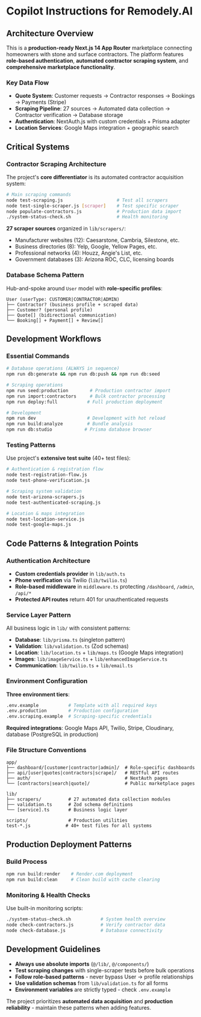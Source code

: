 # Copilot Instructions for Remodely.AI

## Architecture Overview

This is a **production-ready Next.js 14 App Router** marketplace connecting homeowners with stone and surface contractors. The platform features **role-based authentication**, **automated contractor scraping system**, and **comprehensive marketplace functionality**.

### Key Data Flow
- **Quote System**: Customer requests → Contractor responses → Bookings → Payments (Stripe)
- **Scraping Pipeline**: 27 sources → Automated data collection → Contractor verification → Database storage
- **Authentication**: NextAuth.js with custom credentials + Prisma adapter
- **Location Services**: Google Maps integration + geographic search

## Critical Systems

### Contractor Scraping Architecture
The project's **core differentiator** is its automated contractor acquisition system:
```bash
# Main scraping commands
node test-scraping.js                    # Test all scrapers
node test-single-scraper.js [scraper]    # Test specific scraper
node populate-contractors.js             # Production data import
./system-status-check.sh                 # Health monitoring
```

**27 scraper sources** organized in `lib/scrapers/`:
- Manufacturer websites (12): Caesarstone, Cambria, Silestone, etc.
- Business directories (8): Yelp, Google, Yellow Pages, etc.
- Professional networks (4): Houzz, Angie's List, etc.
- Government databases (3): Arizona ROC, CLC, licensing boards

### Database Schema Pattern
Hub-and-spoke around `User` model with **role-specific profiles**:
```prisma
User (userType: CUSTOMER|CONTRACTOR|ADMIN)
├── Contractor? (business profile + scraped data)
├── Customer? (personal profile)
├── Quote[] (bidirectional communication)
└── Booking[] + Payment[] + Review[]
```

## Development Workflows

### Essential Commands
```bash
# Database operations (ALWAYS in sequence)
npm run db:generate && npm run db:push && npm run db:seed

# Scraping operations
npm run seed:production        # Production contractor import
npm run import:contractors     # Bulk contractor processing
npm run deploy:full           # Full production deployment

# Development
npm run dev                   # Development with hot reload
npm run build:analyze         # Bundle analysis
npm run db:studio            # Prisma database browser
```

### Testing Patterns
Use project's **extensive test suite** (40+ test files):
```bash
# Authentication & registration flow
node test-registration-flow.js
node test-phone-verification.js

# Scraping system validation  
node test-arizona-scrapers.js
node test-authenticated-scraping.js

# Location & maps integration
node test-location-service.js
node test-google-maps.js
```

## Code Patterns & Integration Points

### Authentication Architecture
- **Custom credentials provider** in `lib/auth.ts`
- **Phone verification** via Twilio (`lib/twilio.ts`)
- **Role-based middleware** in `middleware.ts` protecting `/dashboard`, `/admin`, `/api/*`
- **Protected API routes** return 401 for unauthenticated requests

### Service Layer Pattern
All business logic in `lib/` with consistent patterns:
- **Database**: `lib/prisma.ts` (singleton pattern)
- **Validation**: `lib/validation.ts` (Zod schemas)
- **Location**: `lib/location.ts` + `lib/maps.ts` (Google Maps integration)
- **Images**: `lib/imageService.ts` + `lib/enhancedImageService.ts`
- **Communication**: `lib/twilio.ts` + `lib/email.ts`

### Environment Configuration
**Three environment tiers**:
```bash
.env.example           # Template with all required keys
.env.production        # Production configuration
.env.scraping.example  # Scraping-specific credentials
```

**Required integrations**: Google Maps API, Twilio, Stripe, Cloudinary, database (PostgreSQL in production)

### File Structure Conventions
```
app/
├── dashboard/[customer|contractor|admin]/  # Role-specific dashboards
├── api/[user|quotes|contractors|scrape]/   # RESTful API routes
├── auth/                                   # NextAuth pages
└── [contractors|search|quote]/             # Public marketplace pages

lib/
├── scrapers/          # 27 automated data collection modules
├── validation.ts      # Zod schema definitions
└── [service].ts       # Business logic layer

scripts/               # Production utilities
test-*.js             # 40+ test files for all systems
```

## Production Deployment Patterns

### Build Process
```bash
npm run build:render    # Render.com deployment
npm run build:clean     # Clean build with cache clearing
```

### Monitoring & Health Checks
Use built-in monitoring scripts:
```bash
./system-status-check.sh           # System health overview
node check-contractors.js          # Verify contractor data
node check-database.js             # Database connectivity
```

## Development Guidelines

- **Always use absolute imports** (`@/lib/`, `@/components/`)
- **Test scraping changes** with single-scraper tests before bulk operations
- **Follow role-based patterns** - never bypass User → profile relationships
- **Use validation schemas** from `lib/validation.ts` for all forms
- **Environment variables** are strictly typed - check `.env.example`

The project prioritizes **automated data acquisition** and **production reliability** - maintain these patterns when adding features.
